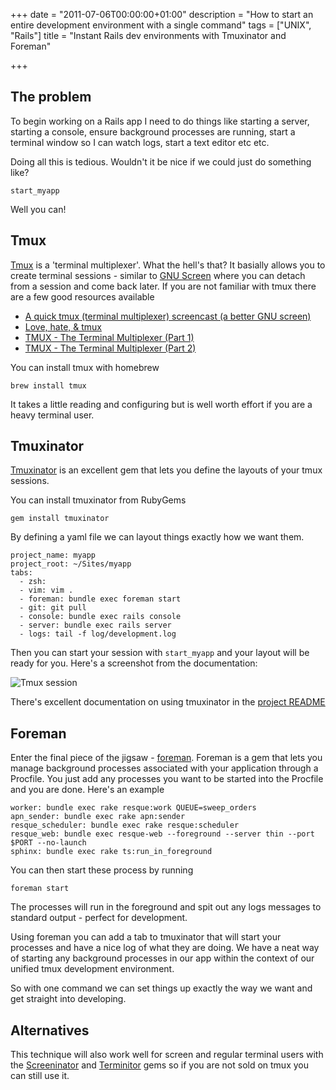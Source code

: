 +++
date = "2011-07-06T00:00:00+01:00"
description = "How to start an entire development environment with a single command"
tags = ["UNIX", "Rails"]
title = "Instant Rails dev environments with Tmuxinator and Foreman"

+++

## The problem

To begin working on a Rails app I need to do things like starting a server, starting a console, ensure background processes are running, start a terminal window so I can watch logs, start a text editor etc etc.

Doing all this is tedious. Wouldn't it be nice if we could just do something like?
    
    start_myapp

Well you can!

## Tmux

[Tmux][2] is a 'terminal multiplexer'. What the hell's that? It basially allows you to create terminal sessions - similar to [GNU Screen][3] where you can detach from a session and come back later. If you are not familiar with tmux there are a few good resources available

* [A quick tmux (terminal multiplexer) screencast (a better GNU screen)][4]
* [Love, hate, & tmux][5]
* [TMUX - The Terminal Multiplexer (Part 1)][6]
* [TMUX - The Terminal Multiplexer (Part 2)][7]

You can install tmux with homebrew

    brew install tmux

It takes a little reading and configuring but is well worth effort if you are a heavy terminal user. 

## Tmuxinator

[Tmuxinator][8] is an excellent gem that lets you define the layouts of your tmux sessions. 

You can install tmuxinator from RubyGems

    gem install tmuxinator

By defining a yaml file we can layout things exactly how we want them.

    project_name: myapp
    project_root: ~/Sites/myapp
    tabs:
      - zsh: 
      - vim: vim .
      - foreman: bundle exec foreman start
      - git: git pull
      - console: bundle exec rails console
      - server: bundle exec rails server
      - logs: tail -f log/development.log

Then you can start your session with `start_myapp` and your layout will be ready for you. Here's a screenshot from the documentation:

![Tmux session][13]

There's excellent documentation on using tmuxinator in the [project README][9]

## Foreman

Enter the final piece of the jigsaw - [foreman][10]. Foreman is a gem that lets you manage background processes associated with your application through a Procfile. You just add any processes you want to be started into the Procfile and you are done. Here's an example

    worker: bundle exec rake resque:work QUEUE=sweep_orders 
    apn_sender: bundle exec rake apn:sender 
    resque_scheduler: bundle exec rake resque:scheduler
    resque_web: bundle exec resque-web --foreground --server thin --port $PORT --no-launch
    sphinx: bundle exec rake ts:run_in_foreground

You can then start these process by running

    foreman start

The processes will run in the foreground and spit out any logs messages to standard output - perfect for development.

Using foreman you can add a tab to tmuxinator that will start your processes and have a nice log of what they are doing. We have a neat way of starting any background processes in our app within the context of our unified tmux development environment.

So with one command we can set things up exactly the way we want and get straight into developing. 

## Alternatives

This technique will also work well for screen and regular terminal users with the [Screeninator][11] and [Terminitor][12] gems so if you are not sold on tmux you can still use it. 

[1]: http://freelancing-god.github.com/ts/en/
[2]: http://tmux.sourceforge.net/
[3]: http://www.gnu.org/software/screen/
[4]: http://peterc.org/blog/2010/216-tmux.html
[5]: http://robots.thoughtbot.com/post/2166174647/love-hate-tmux
[6]: http://blog.hawkhost.com/2010/06/28/tmux-the-terminal-multiplexer/
[7]: http://blog.hawkhost.com/2010/07/02/tmux-%E2%80%93-the-terminal-multiplexer-part-2/
[8]: https://github.com/aziz/tmuxinator
[9]: https://github.com/aziz/tmuxinator/blob/master/README.md
[10]: https://github.com/ddollar/foreman
[11]: https://github.com/jondruse/screeninator
[12]: https://github.com/achiu/terminitor
[13]: /images/articles/tmuxinator.jpg
